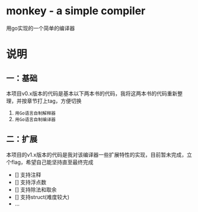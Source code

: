 # monkey - a simple compiler
用go实现的一个简单的编译器

# 说明
## 一：基础
本项目v0.x版本的代码是基本以下两本书的代码，我将这两本书的代码重新整理，并按章节打上tag，方便切换
1. `用Go语言自制解释器` 
2. `用Go语言自制编译器`

## 二：扩展
本项目的v1.x版本的代码是我对该编译器一些扩展特性的实现，目前暂未完成，立个flag，希望自己能坚持直至最终完成
- [] 支持注释
- [] 支持浮点数 
- [] 支持除法和取余 
- [] 支持struct(难度较大)
- ...
